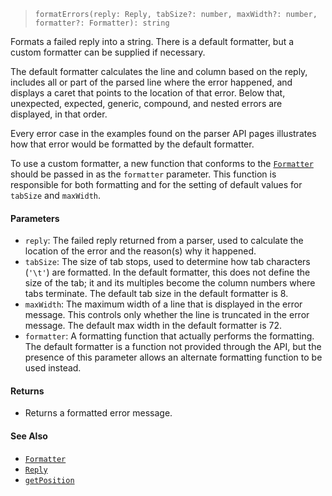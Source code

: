 <!--
 Copyright (c) 2020 Thomas J. Otterson
 
 This software is released under the MIT License.
 https://opensource.org/licenses/MIT
-->

> `formatErrors(reply: Reply, tabSize?: number, maxWidth?: number, formatter?: Formatter): string`

Formats a failed reply into a string. There is a default formatter, but a custom formatter can be supplied if necessary.

The default formatter calculates the line and column based on the reply, includes all or part of the parsed line where the error happened, and displays a caret that points to the location of that error. Below that, unexpected, expected, generic, compound, and nested errors are displayed, in that order.

Every error case in the examples found on the parser API pages illustrates how that error would be formatted by the default formatter.

To use a custom formatter, a new function that conforms to the [`Formatter`](../types/formatter.md) should be passed in as the `formatter` parameter. This function is responsible for both formatting and for the setting of default values for `tabSize` and `maxWidth`.

#### Parameters

* `reply`: The failed reply returned from a parser, used to calculate the location of the error and the reason(s) why it happened.
* `tabSize`: The size of tab stops, used to determine how tab characters (`'\t'`) are formatted. In the default formatter, this does not define the size of the tab; it and its multiples become the column numbers where tabs terminate. The default tab size in the default formatter is 8.
* `maxWidth`: The maximum width of a line that is displayed in the error message. This controls only whether the line is truncated in the error message. The default max width in the default formatter is 72.
* `formatter`: A formatting function that actually performs the formatting. The default formatter is a function not provided through the API, but the presence of this parameter allows an alternate formatting function to be used instead.

#### Returns

* Returns a formatted error message.

#### See Also

* [`Formatter`](../types/formatter.md)
* [`Reply`](../types/reply.md)
* [`getPosition`](getposition.md)